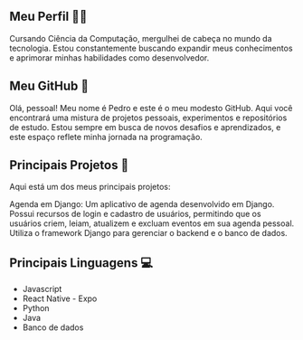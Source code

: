 ## Meu Perfil 👨‍💻
Cursando Ciência da Computação, mergulhei de cabeça no mundo da tecnologia. Estou constantemente buscando expandir meus conhecimentos e aprimorar minhas habilidades como desenvolvedor.

## Meu GitHub 🌟
Olá, pessoal! Meu nome é Pedro e este é o meu modesto GitHub. Aqui você encontrará uma mistura de projetos pessoais, experimentos e repositórios de estudo. Estou sempre em busca de novos desafios e aprendizados, e este espaço reflete minha jornada na programação.

## Principais Projetos 🚀
Aqui está um dos meus principais projetos:

Agenda em Django: Um aplicativo de agenda desenvolvido em Django. Possui recursos de login e cadastro de usuários, permitindo que os usuários criem, leiam, atualizem e excluam eventos em sua agenda pessoal. Utiliza o framework Django para gerenciar o backend e o banco de dados.

## Principais Linguagens 💻
- Javascript
- React Native - Expo
- Python
- Java
- Banco de dados
